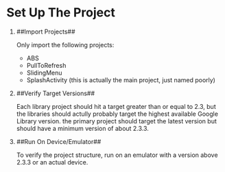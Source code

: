 # Set Up The Project
1. ##Import Projects##
   
   Only import the following projects:
   - ABS
   - PullToRefresh
   - SlidingMenu
   - SplashActivity (this is actually the main project, just named poorly)
   

2. ##Verify Target Versions##

   Each library project should hit a target greater than or equal to 2.3, but the libraries should actully probably target the highest available Google Library version.  the primary project should target the latest version but should have a minimum version of about 2.3.3.
   
3. ##Run On Device/Emulator##

   To verify the project structure, run on an emulator with a version above 2.3.3 or an actual device.